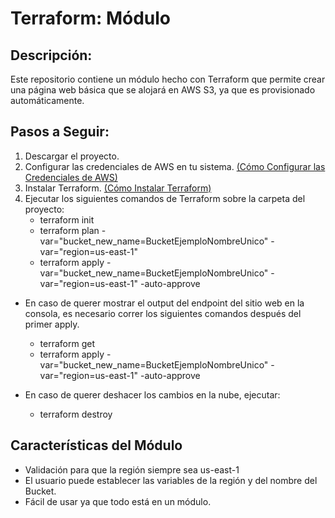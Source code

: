 # Terraform: Módulo

## Descripción:
Este repositorio contiene un módulo hecho con Terraform que permite crear una página web básica que se alojará en AWS S3, ya que es provisionado automáticamente.

## Pasos a Seguir:
1. Descargar el proyecto.
2. Configurar las credenciales de AWS en tu sistema. [(Cómo Configurar las Credenciales de AWS)](https://docs.aws.amazon.com/cli/v1/userguide/cli-chap-configure.html)
3. Instalar Terraform. [(Cómo Instalar Terraform)](https://developer.hashicorp.com/terraform/tutorials/aws-get-started/install-cli)
4. Ejecutar los siguientes comandos de Terraform sobre la carpeta del proyecto:
   * terraform init
   * terraform plan -var="bucket_new_name=BucketEjemploNombreUnico" -var="region=us-east-1"
   * terraform apply -var="bucket_new_name=BucketEjemploNombreUnico" -var="region=us-east-1" -auto-approve


* En caso de querer mostrar el output del endpoint del sitio web en la consola, es necesario correr los siguientes comandos después del primer apply.
  - terraform get
  - terraform apply -var="bucket_new_name=BucketEjemploNombreUnico" -var="region=us-east-1" -auto-approve


* En caso de querer deshacer los cambios en la nube, ejecutar:
  - terraform destroy

## Características del Módulo

- Validación para que la región siempre sea us-east-1
- El usuario puede establecer las variables de la región y del nombre del Bucket.
- Fácil de usar ya que todo está en un módulo.
